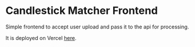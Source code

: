 # Candlestick Matcher Frontend

Simple frontend to accept user upload and pass it to the api for processing.

It is deployed on Vercel [here](https://candlestick-matcher.vercel.app/).

